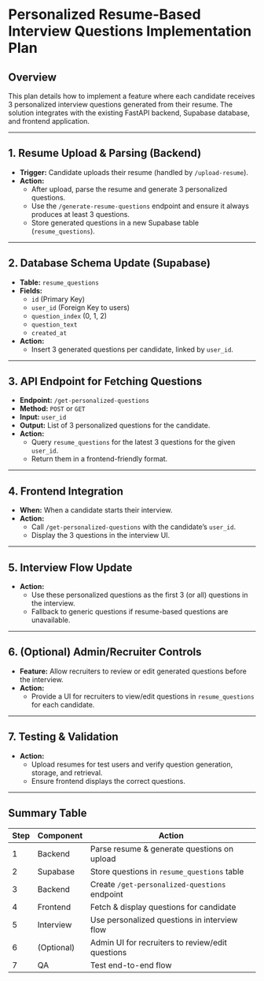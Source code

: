 # Personalized Resume-Based Interview Questions Implementation Plan

## Overview
This plan details how to implement a feature where each candidate receives 3 personalized interview questions generated from their resume. The solution integrates with the existing FastAPI backend, Supabase database, and frontend application.

---

## 1. Resume Upload & Parsing (Backend)
- **Trigger:** Candidate uploads their resume (handled by `/upload-resume`).
- **Action:**
  - After upload, parse the resume and generate 3 personalized questions.
  - Use the `/generate-resume-questions` endpoint and ensure it always produces at least 3 questions.
  - Store generated questions in a new Supabase table (`resume_questions`).

---

## 2. Database Schema Update (Supabase)
- **Table:** `resume_questions`
- **Fields:**
  - `id` (Primary Key)
  - `user_id` (Foreign Key to users)
  - `question_index` (0, 1, 2)
  - `question_text`
  - `created_at`
- **Action:**
  - Insert 3 generated questions per candidate, linked by `user_id`.

---

## 3. API Endpoint for Fetching Questions
- **Endpoint:** `/get-personalized-questions`
- **Method:** `POST` or `GET`
- **Input:** `user_id`
- **Output:** List of 3 personalized questions for the candidate.
- **Action:**
  - Query `resume_questions` for the latest 3 questions for the given `user_id`.
  - Return them in a frontend-friendly format.

---

## 4. Frontend Integration
- **When:** When a candidate starts their interview.
- **Action:**
  - Call `/get-personalized-questions` with the candidate’s `user_id`.
  - Display the 3 questions in the interview UI.

---

## 5. Interview Flow Update
- **Action:**
  - Use these personalized questions as the first 3 (or all) questions in the interview.
  - Fallback to generic questions if resume-based questions are unavailable.

---

## 6. (Optional) Admin/Recruiter Controls
- **Feature:** Allow recruiters to review or edit generated questions before the interview.
- **Action:**
  - Provide a UI for recruiters to view/edit questions in `resume_questions` for each candidate.

---

## 7. Testing & Validation
- **Action:**
  - Upload resumes for test users and verify question generation, storage, and retrieval.
  - Ensure frontend displays the correct questions.

---

## Summary Table

| Step | Component   | Action                                                                 |
|------|-------------|------------------------------------------------------------------------|
| 1    | Backend     | Parse resume & generate questions on upload                            |
| 2    | Supabase    | Store questions in `resume_questions` table                            |
| 3    | Backend     | Create `/get-personalized-questions` endpoint                          |
| 4    | Frontend    | Fetch & display questions for candidate                                |
| 5    | Interview   | Use personalized questions in interview flow                           |
| 6    | (Optional)  | Admin UI for recruiters to review/edit questions                       |
| 7    | QA          | Test end-to-end flow                                                   | 